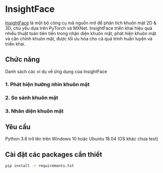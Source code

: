 # InsightFace
[InsightFace](https://github.com/deepinsight/insightface) là một bộ công cụ mã nguồn mở để phân tích khuôn mặt 2D & 3D, chủ yếu dựa trên PyTorch và MXNet.
InsightFace triển khai hiệu quả nhiều thuật toán tiên tiến trong nhận diện khuôn mặt, phát hiện khuôn mặt và căn chỉnh khuôn mặt, được tối ưu hóa cho cả quá trình huấn luyện và triển khai.

## Chức năng

Danh sách các ví dụ về ứng dụng của InsightFace

### 1. Phát hiện hướng nhìn khuôn mặt

### 2. So sánh khuôn mặt

### 3. Nhân diện khuôn mặt

## Yêu cầu

Python 3.6 trở lên trên Windows 10 hoặc Ubuntu 18.04 (OS khác chưa test)

## Cài đặt các packages cần thiết
```sh
pip install -r requirements.txt


